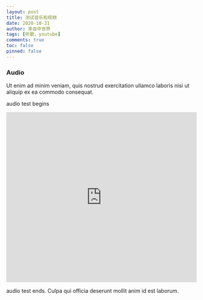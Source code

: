 ```yaml
---
layout: post
title: 测试音乐和视频
date: 2020-10-31
author: 来自中世界
tags: [听歌，youtube]
comments: true
toc: false
pinned: false
---
```



### Audio

Ut enim ad minim veniam, quis nostrud exercitation ullamco laboris nisi ut aliquip ex ea commodo consequat.

audio test begins

<iframe width="100%" height="450" scrolling="no" frameborder="no" src="https://w.soundcloud.com/player/?url=https%3A//api.soundcloud.com/tracks/52891122&amp;auto_play=false&amp;hide_related=false&amp;show_comments=true&amp;show_user=true&amp;show_reposts=false&amp;visual=true"></iframe>

audio test ends. Culpa qui officia deserunt mollit anim id est laborum.
